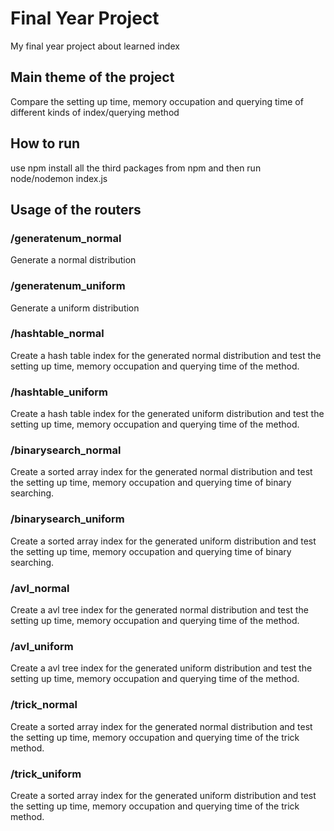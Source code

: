 # Final Year Project
My final year project about learned index
## Main theme of the project
Compare the setting up time, memory occupation and querying time of different kinds of index/querying method
## How to run
use npm install all the third packages from npm and then run node/nodemon index.js
## Usage of the routers
### /generatenum_normal
Generate a normal distribution
### /generatenum_uniform
Generate a uniform distribution
### /hashtable_normal
Create a hash table index for the generated normal distribution and test the setting up time, memory occupation and querying time of the method.
### /hashtable_uniform
Create a hash table index for the generated uniform distribution and test the setting up time, memory occupation and querying time of the method.
### /binarysearch_normal
Create a sorted array index for the generated normal distribution and test the setting up time, memory occupation and querying time of binary searching.
### /binarysearch_uniform
Create a sorted array index for the generated uniform distribution and test the setting up time, memory occupation and querying time of binary searching.
### /avl_normal
Create a avl tree index for the generated normal distribution and test the setting up time, memory occupation and querying time of the method.
### /avl_uniform
Create a avl tree index for the generated uniform distribution and test the setting up time, memory occupation and querying time of the method.
### /trick_normal
Create a sorted array index for the generated normal distribution and test the setting up time, memory occupation and querying time of the trick method.
### /trick_uniform
Create a sorted array index for the generated uniform distribution and test the setting up time, memory occupation and querying time of the trick method.
